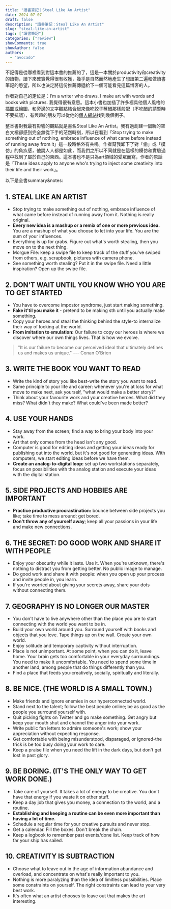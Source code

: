```yaml
---
title: "讀書筆記｜Steal Like An Artist"
date: 2024-07-07
draft: false
description: "讀書筆記：Steal Like An Artist"
slug: "steal-like-an-artist"
tags: ["讀書筆記"]
categories: ["review"]
showComments: true
showAuthor: false
authors:
  - "avocado"
---
```

不記得是從哪裡看到對這本書的推薦的了，這是一本關於productivity和creativity的讀物，讀下來確實覺得很有收獲，幾乎是自然而然地產生了想讀第二遍和做讀書筆記的慾望，所以也決定將這份推薦傳遞給下一個可能看見這篇博客的人。

作者對自己的定位是：I’m a writer who draws. I make art with words and books with pictures. 我覺得很有意思。這本小書也加插了許多極具他個人風格的插圖或繪圖，和旁邊的文字觀點結合起來像吃餃子蘸醋那樣般配（不吃醋的請暫時不要抗議），有興趣的朋友可以從他的[個人網站](https://austinkleon.com/steal/)找到幾個例子。

整本書對我最有影響的觀點就是書名Steal Like An Artist。我有過創建一個新的空白文檔卻感到完全無從下手的茫然時刻，所以在看到「Stop trying to make something out of nothing, embrace influence of what came before instead of running away from it」這一段時格外有共鳴。作者幫我卸下了對「偷」或「模仿」的負疚感，他說人人都是如此，而我們之所以不同就是在這樣的模仿和實驗過程中找到了屬於自己的東西。這本書也不是只為art領域的受眾而寫，作者的原話是「These ideas apply to anyone who's trying to inject some creativity into their life and their work」。

以下是全書summary&notes:
## 1. STEAL LIKE AN ARTIST
- Stop trying to make something out of nothing, embrace influence of what came before instead of running away from it. Nothing is really original. 
- **Every new idea is a mashup or a remix of one or more previous idea.** You are a mashup of what you choose to let into your life. You are the sum of your influences.
- Everything is up for grabs. Figure out what's worth stealing, then you move on to the next thing.
- Morgue File: keep a swipe file to keep track of the stuff you've swiped from others, e.g. scrapbook, pictures with camera phone. 
- See something worth stealing? Put it in the swipe file. Need a little inspiration? Open up the swipe file.
## 2. DON'T WAIT UNTIL YOU KNOW WHO YOU ARE TO GET STARTED
- You have to overcome impostor syndrome, just start making something.
- **Fake it'til you make it** - pretend to be making sth until you actually make something.
- Copy your heroes and steal the thinking behind the style-to internalize their way of looking at the world.
- **From imitation to emulation:** Our failure to copy our heroes is where we discover where our own things lives. That is how we evolve.

> "It is our failure to become our perceived ideal that ultimately defines us and makes us unique." --- Conan O'Brien
## 3. WRITE THE BOOK YOU WANT TO READ
- Write the kind of story you like best-write the story you want to read.
- Same principle to your life and career: whenever you're at loss for what move to make next, ask yourself, "what would make a better story?"
- Think about your favourite work and your creative heroes. What did they miss? What didn't they make? What could've been made better? 
## 4. USE YOUR HANDS
- Stay away from the screen; find a way to bring your body into your work.
- Art that only comes from the head isn't any good.
- Computer is good for editing ideas and getting your ideas ready for publishing out into the world, but it's not good for generating ideas. With computers, we start editing ideas before we have them.
- **Create an analog-to-digital loop:** set up two workstations separately, focus on possibilities with the analog station and execute your ideas with the digital station.
## 5. SIDE PROJECTS AND HOBBIES ARE IMPORTANT
- **Practice productive procrastination:** bounce between side projects you like; take time to mess around; get bored.
- **Don't throw any of yourself away**; keep all your passions in your life and make new connections.
## 6. THE SECRET: DO GOOD WORK AND SHARE IT WITH PEOPLE
- Enjoy your obscurity while it lasts. Use it. When you're unknown, there's nothing to distract you from getting better. No public image to manage.
- Do good work and share it with people: when you open up your process and invite people in, you learn.
- If you're worried about giving your secrets away, share your dots without connecting them.
## 7. GEOGRAPHY IS NO LONGER OUR MASTER
- You don't have to live anywhere other than the place you are to start connecting with the world you want to be in.
- Build your own world around you. Surround yourself with books and objects that you love. Tape things up on the wall. Create your own world.
- Enjoy solitude and temporary captivity without interruption.
- Place is not unimportant. At some point, when you can do it, leave home. Your brain gets too comfortable in your everyday surroundings. You need to make it uncomfortable. You need to spend some time in another land, among people that do things differently than you.
- Find a place that feeds you-creatively, socially, spiritually and literally.
## 8. BE NICE. (THE WORLD IS A SMALL TOWN.)
- Make friends and ignore enemies in our hyperconnected world.
- Stand next to the talent; follow the best people online; be as good as the people you surround yourself with.
- Quit picking fights on Twitter and go make something. Get angry but keep your mouth shut and channel the anger into your work.
- Write public fan letters to admire someone's work; show your appreciation without expecting response.
- Get comfortable with being misunderstood, disparaged, or ignored-the trick is be too busy doing your work to care.
- Keep a praise file when you need the lift in the dark days, but don't get lost in past glory.
## 9. BE BORING. (IT'S THE ONLY WAY TO GET WORK DONE.)
- Take care of yourself. It takes a lot of energy to be creative. You don't have that energy if you waste it on other stuff.
- Keep a day job that gives you money, a connection to the world, and a routine.
- **Establishing and keeping a routine can be even more important than having a lot of time.**
- Schedule a regular time for your creative pursuits and never stop.
 - Get a calendar. Fill the boxes. Don't break the chain. 
- Keep a logbook to remember past events/done list. Keep track of how far your ship has sailed.
## 10. CREATIVITY IS SUBTRACTION
- Choose what to leave out in the age of information abundance and overload, and concentrate on what's really important to you.
- Nothing is more paralyzing than the idea of limitless possibilities. Place some constraints on yourself. The right constraints can lead to your very best work.
- It's often what an artist chooses to leave out that makes the art interesting.